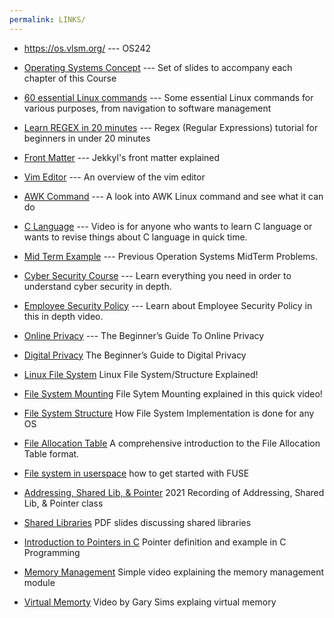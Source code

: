 ```yaml
---
permalink: LINKS/
---
```




- <https://os.vlsm.org/> --- OS242

- [Operating Systems Concept](https://codex.cs.yale.edu/avi/os-book/OS10/slide-dir/) ---
Set of slides to accompany each chapter of this Course

- [60 essential Linux commands](https://www.hostinger.com/tutorials/linux-comman) ---
Some essential Linux commands for various purposes, from navigation to software management

- [Learn REGEX in 20 minutes](https://youtu.be/rhzKDrUiJVk?si=vqxeSX_FBe-hrL5-) --- 
Regex (Regular Expressions) tutorial for beginners in under 20 minutes

- [Front Matter](https://jekyllrb.com/docs/front-matter/) --- 
Jekkyl's front matter explained

- [Vim Editor](https://web.stanford.edu/class/cs107/resources/vim#:~:text=To%20go%20into%20INSERT%20mode,you%20type%20the%20esc%20key.) --- 
An overview of the vim editor

- [AWK Command](https://www.digitalocean.com/community/tutorials/awk-command-linux) ---
A look into AWK Linux command and see what it can do

- [C Language](https://youtu.be/dTp0c41XnrQ?si=4iRbYzBoo5khyJ4K) ---
Video is for anyone who wants to learn C language or wants to revise things about C language in quick time.

- [Mid Term Example](https://rms46.vlsm.org/2/197.pdf) ---
Previous Operation Systems MidTerm Problems.

- [Cyber Security Course](https://www.youtube.com/watch?v=U_P23SqJaDc) ---
Learn everything you need in order to understand cyber security in depth.

- [Employee Security Policy](https://www.youtube.com/watch?v=CivG_2UqKMg) ---
Learn about Employee Security Policy in this in depth video.

- [Online Privacy](https://www.freecodecamp.org/news/the-beginners-guide-to-online-privacy-7149b33c4a3e/) ---
The Beginner’s Guide To Online Privacy

- [Digital Privacy](https://www.youtube.com/watch?v=u8_9AQYLSbo)
The Beginner’s Guide to Digital Privacy

- [Linux File System](https://www.youtube.com/watch?v=HbgzrKJvDRw)
Linux File System/Structure Explained!

- [File System Mounting](https://www.youtube.com/watch?v=QT1mBAJBuoA)
File Sytem Mounting explained in this quick video!

- [File System Structure](https://www.youtube.com/watch?v=DEtBiHvBPJ8)
How File System Implementation is done for any OS

- [File Allocation Table](https://www.youtube.com/watch?v=V2Gxqv3bJCk)
A comprehensive introduction to the File Allocation Table format. 

- [File system in userspace](https://www.youtube.com/watch?v=LZCILvr5tUk)
how to get started with FUSE

- [Addressing, Shared Lib, & Pointer](https://youtu.be/uFj7mKNq1t0)
2021 Recording of Addressing, Shared Lib, & Pointer class

- [Shared Libraries](https://jhucsf.github.io/spring2021/lectures/lecture19-public.pdf)
PDF slides discussing shared libraries

- [Introduction to Pointers in C](https://www.youtube.com/watch?v=f2i0CnUOniA)
Pointer definition and example in C Programming

- [Memory Management](https://www.youtube.com/watch?v=Ag4p5yCqte8)
Simple video explaining the memory management module

- [Virtual Memorty](https://www.youtube.com/watch?v=2quKyPnUShQ)
Video by Gary Sims explaing virtual memory

